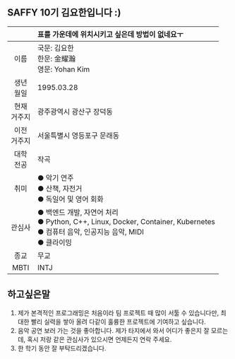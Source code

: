 
## SAFFY 10기 김요한입니다 :)
|| 표를 가운데에 위치시키고 싶은데 방법이 없네요ㅜ |
|:-:|:-|
|이름| 국문: 김요한<br>한문: 金耀瀚<br>영문: Yohan Kim|
|생년<br>월일|1995.03.28|
|현재<br>거주지|광주광역시 광산구 장덕동|
|이전<br>거주지|서울특별시 영등포구 문래동|
|대학<br>전공| 작곡 |
|취미| ● 악기 연주<br>● 산책, 자전거<br>● 독일어 및 영어 회화
|관심사| ● 백엔드 개발, 자연어 처리<br>● Python, C++, Linux, Docker,  Container, Kubernetes<br> ● 컴퓨터 음악, 인공지능 음악, MIDI<br>  ● 클라이밍|
|종교|무교|
|MBTI|INTJ|
## 하고싶은말
1. 제가 본격적인 프로그래밍은 처음이라 팀 프로젝트 때 많이 서툴 수 있습니다만, 최대한 빨리 실력을 쌓아 올려 다같이 훌륭한 프로젝트에 기여하고 싶습니다.
2. 음악 공연 보러 가는 것을 좋아합니다. 제가 타지에서 와서 어디가 좋은지 잘 모르는데, 혹시 저랑 같은 관심사가 있으시면 언제든지 연락 주세요.
3. 한 학기 동안 잘 부탁드리겠습니다.
